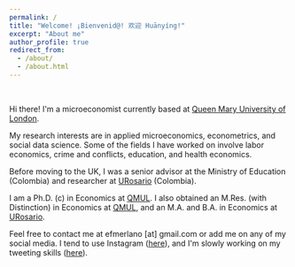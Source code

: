 ```yaml
---
permalink: /
title: "Welcome! ¡Bienvenid@! 欢迎 Huānyíng!"
excerpt: "About me"
author_profile: true
redirect_from: 
  - /about/
  - /about.html
---
```


<br>

Hi there! I'm a microeconomist currently based at [Queen Mary University of London](https://www.qmul.ac.uk).

My research interests are in applied microeconomics, econometrics, and social data science. Some of the fields I have worked on involve labor economics, crime and conflicts, education, and health economics.

Before moving to the UK, I was a senior advisor at the Ministry of Education (Colombia) and researcher at [URosario](https://www.urosario.edu.co/inicio/) (Colombia). 

I am a Ph.D. (c) in Economics at [QMUL](https://www.qmul.ac.uk). I also obtained an M.Res. (with Distinction) in Economics at [QMUL](https://www.qmul.ac.uk), and an M.A. and B.A. in Economics at [URosario](https://www.urosario.edu.co/Facultad-de-Economia/Inicio/).

Feel free to contact me at efmerlano [at] gmail.com or add me on any of my social media. I tend to use Instagram ([here](https://www.instagram.com/e_felipe_ml/)), and I'm slowly working on my tweeting skills ([here](https://twitter.com/efmerlano)).

